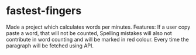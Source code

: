 # fastest-fingers
Made a project which calculates words per minutes. 
Features: If a user copy paste a word, that will not be counted, Spelling mistakes will also not contribute in
word counting and will be marked in red colour. 
Every time the paragraph will be fetched using API.
